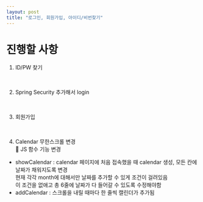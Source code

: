 ```yaml
---
layout: post
title: "로그인, 회원가입, 아이디/비번찾기"
---
```


# 진행할 사항
1. ID/PW 찾기

<br>

2. Spring Security 추가해서 login

<br>

3. 회원가입

<br>

4. Calendar 무한스크롤 변경  
📌 JS 함수 기능 변경
- showCalendar : calendar 페이지에 처음 접속했을 때 calendar 생성, 모든 칸에 날짜가 채워지도록 변경  
현재 각각 month에 대해서만 날짜를 추가할 수 있게 조건이 걸려있음  
이 조건을 없애고 총 6줄에 날짜가 다 들어갈 수 있도록 수정해야함  
- addCalendar : 스크롤을 내릴 때마다 한 줄씩 캘린더가 추가됨  
